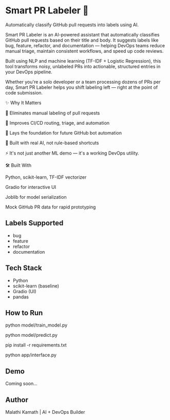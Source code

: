 
# Smart PR Labeler 🤖

Automatically classify GitHub pull requests into labels using AI.

Smart PR Labeler is an AI-powered assistant that automatically classifies GitHub pull requests based on their title and body. It suggests labels like bug, feature, refactor, and documentation — helping DevOps teams reduce manual triage, maintain consistent workflows, and speed up code reviews.

Built using NLP and machine learning (TF-IDF + Logistic Regression), this tool transforms noisy, unlabeled PRs into actionable, structured entries in your DevOps pipeline.

Whether you're a solo developer or a team processing dozens of PRs per day, Smart PR Labeler helps you shift labeling left — right at the point of code submission.

✨ Why It Matters

📌 Eliminates manual labeling of pull requests

🚦 Improves CI/CD routing, triage, and automation

🧪 Lays the foundation for future GitHub bot automation

🧠 Built with real AI, not rule-based shortcuts

⚡ It's not just another ML demo — it's a working DevOps utility.

🛠️ Built With

Python, scikit-learn, TF-IDF vectorizer

Gradio for interactive UI

Joblib for model serialization

Mock GitHub PR data for rapid prototyping

## Labels Supported
- bug
- feature
- refactor
- documentation

## Tech Stack
- Python
- scikit-learn (baseline)
- Gradio (UI)
- pandas
  
## How to Run
python model/train_model.py 

python model/predict.py

pip install -r requirements.txt

python app/interface.py

## Demo
Coming soon...

## Author
Malathi Kamath | AI + DevOps Builder

